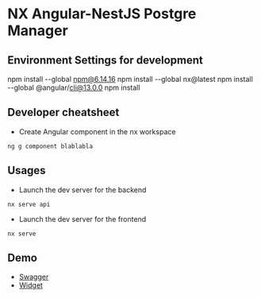 # NX Angular-NestJS Postgre Manager

## Environment Settings for development
npm install --global npm@6.14.16
npm install --global nx@latest
npm install --global @angular/cli@13.0.0
npm install

## Developer cheatsheet
* Create Angular component in the nx workspace
```
ng g component blablabla
```

## Usages
* Launch the dev server for the backend
```
nx serve api
```

* Launch the dev server for the frontend
```
nx serve
```

## Demo
* [Swagger](https://nx-nest-postgre-manager.herokuapp.com/docs/)
* [Widget](https://nx-nest-postgre-manager.herokuapp.com/account/account)
